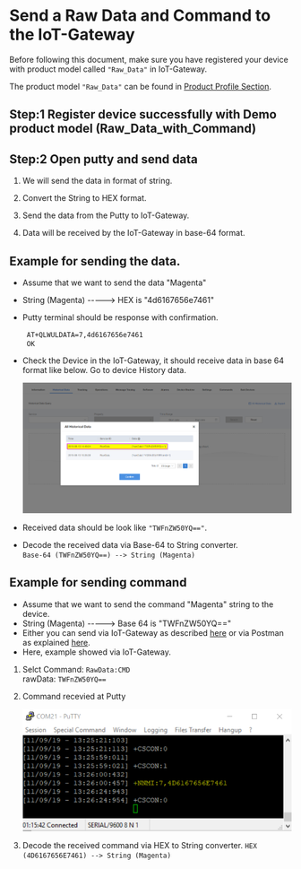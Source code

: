 # Send a Raw Data and Command to the IoT-Gateway
Before following this document, make sure you have registered your device with product model called `"Raw_Data"` in IoT-Gateway. 

The product model `"Raw_Data"`  can be found in [Product Profile Section](https://github.com/magentabusiness/IoT-Quickstart/blob/master/docs/Product%20Profiles/RawData_MagentaIoT_RawDataModel.zip).

## Step:1 Register device successfully with Demo product model (Raw_Data_with_Command)

## Step:2 Open putty and send data 

1. We will send the data in format of string.
   
2. Convert the String to HEX format.

3. Send the data from the Putty to IoT-Gateway.

4. Data will be received by the IoT-Gateway in base-64 format.

## Example for sending the data.

- Assume that we want to send the data "Magenta"
- String (Magenta) -----> HEX is "4d6167656e7461"
- Putty terminal should be response with confirmation.
  
       
       AT+QLWULDATA=7,4d6167656e7461
       OK
       
-  Check the Device in the IoT-Gateway, it should receive data in base 64 format like below. Go to device History data.
   
   ![Platform Raw data](../images/data_in_platform.png)

- Received data should be look like ``"TWFnZW50YQ=="``.

- Decode the received data via Base-64 to String converter.  
  ``Base-64 (TWFnZW50YQ==) --> String (Magenta)``

## Example for sending command 

- Assume that we want to send the command "Magenta" string to the device.
- String (Magenta) ----->  Base 64 is "TWFnZW50YQ=="
- Either you can send via IoT-Gateway as described [here](../Application_Enablement/09_Send_Command_to_the_Device_via_IoT-Gateway.md) or via Postman as explained [here](../Application_Enablement/08_Send_Command_to_the_Device_via_Postman.md).
- Here, example showed via IoT-Gateway.

1. Selct Command: ``RawData:CMD``   
   rawData: ``TWFnZW50YQ==``

2. Command recevied at Putty 
    
    ![Raw_Command_Putty](../images/Raw_Data_command.png)
  
3. Decode the received command via HEX to String converter.
   ``HEX (4D6167656E7461) --> String (Magenta)``

